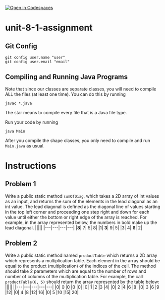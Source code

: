 [![Open in Codespaces](https://classroom.github.com/assets/launch-codespace-2972f46106e565e64193e422d61a12cf1da4916b45550586e14ef0a7c637dd04.svg)](https://classroom.github.com/open-in-codespaces?assignment_repo_id=18564303)
# unit-8-1-assignment

## Git Config
```
git config user.name "user"
git config user.email "email"
```

## Compiling and Running Java Programs
Note that since our classes are separate classes, you will need to compile ALL the files (at least one time).  You can do this by running
```
javac *.java
```
The star means to compile every file that is a Java file type.

Run your code by running
```
java Main
```

After you compile the shape classes, you only need to compile and run `Main.java` as usual.

# Instructions  

## Problem 1
Write a public static method `sumOfDiag`, which takes a 2D array of int values as an input, and returns the sum of the elements in the lead diagonal as an int value. The lead diagonal is defined as the diagonal line of values starting in the top left corner and proceeding one step right and down for each value until either the bottom or right edge of the array is reached. For example, in the array represented below, the numbers in bold make up the lead diagonal.
|||||
|---|---|---|---|
|**8**|	7|	5|	8|
|1|	**3**|	9|	5|
|3|	4|	**6**|	2|

## Problem 2
Write a public static method named `productTable` which returns a 2D array which represents a multiplication table. Each element in the array should be equal to the product (multiplication) of the indices of the cell. The method should take 2 parameters which are equal to the number of rows and number of columns of the multiplication table. For example, the call `productTable(6, 5)` should return the array represented by the table below:
||||||
|---|---|---|---|---|
|0|	0	|0	|0	|0|
|0|	1	|2	|3	|4|
|0|	2	|4	|6	|8|
|0|	3	|6	|9	|12|
|0|	4	|8	|12|	16|
|0| 5	|10	|15|	20|
